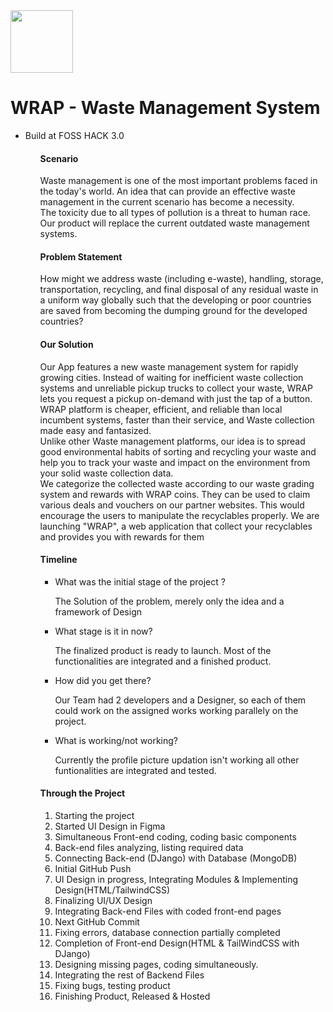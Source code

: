 <div>
<img src="https://blogger.googleusercontent.com/img/b/R29vZ2xl/AVvXsEjEGFl27WvKVQWTmz1HvbhWoWXbDg00zFh0_Gn7adDpyqPlRaCi8x6utrH7kt0Tkq9HbNZ5uWMjzuh9pbD0PhzqaaoyKBl2XI4dQm65mS2UNdF3zqhIkIhCG2xGnSonOZxy_xK7OibutuPTW4_US6q_Peqy-WzR139UYW43BHpaePuJaYMhlU-Xxr9w/s16000/logo-light.png" width=100>
</div>
<h1> WRAP - Waste Management System</h1>
<ul>
<li>Build at FOSS HACK 3.0</li>
<ul>
<h4>Scenario</h4>
<p>Waste management is one of the most important problems faced in the today's world. An idea that can provide an effective waste management in the current scenario has become a necessity.<br>
The toxicity due to all types of pollution is a threat to human race. Our product will replace the current outdated waste management systems.</p>
<h4>Problem Statement</h4>
<p>How might we address waste (including e-waste), handling, storage, transportation, recycling, and final disposal of any residual waste in a uniform way globally such that the developing or poor countries are saved from becoming the dumping ground for the developed countries?</p>
<h4>Our Solution</h4>
<p>Our App features a new waste management system for rapidly growing cities. Instead of waiting for inefficient waste collection systems and unreliable pickup trucks to collect your waste, WRAP lets you request a pickup on-demand with just the tap of a button. WRAP platform is cheaper, efficient, and reliable than local incumbent systems, faster than their service, and Waste collection made easy and fantasized.<br>
Unlike other Waste management platforms, our idea is to spread good environmental habits of sorting and recycling your waste and help you to track your waste and impact
on the environment from your solid waste collection data.<br>
We categorize the collected waste according to our waste grading system and rewards with WRAP coins. They can be used to claim various deals and vouchers on our partner
websites. This would encourage the users to manipulate the recyclables properly. We are launching "WRAP", a web application that collect your recyclables and provides you with rewards for them</p>
<h4>Timeline</h4>
<ul>
<li>What was the initial stage of the project ?
<p>The Solution of the problem, merely only the idea and a framework of Design</p>
<li>What stage is it in now?
<p>The finalized product is ready to launch. Most of the functionalities are integrated and a finished product.</p>
<li>How did you get there?
<p>Our Team had 2 developers and a Designer, so each of them could work on the assigned works working parallely on the project.</p>
<li>What is working/not working?
<p>Currently the profile picture updation isn't working all other funtionalities are integrated and tested.</p>
</ul>

<h4>Through the Project</h4>
<ol>
<li>Starting the project
<li>Started UI Design in Figma
<li>Simultaneous Front-end coding, coding basic components
<li>Back-end files analyzing, listing required data
<li>Connecting Back-end (DJango) with Database (MongoDB)
<li>Initial GitHub Push
<li> UI Design in progress, Integrating Modules & Implementing Design(HTML/TailwindCSS)
<li>Finalizing UI/UX Design
<li>Integrating Back-end Files with coded front-end pages
<li>Next GitHub Commit
<li>Fixing errors, database connection partially completed
<li>Completion of Front-end Design(HTML & TailWindCSS with DJango)
<li>Designing missing pages, coding simultaneously.
<li>Integrating the rest of Backend Files
<li>Fixing bugs, testing product
<li>Finishing Product, Released & Hosted
</ol>
